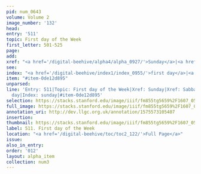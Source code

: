 ```yaml
---
pid: num_0643
volume: Volume 2
image_number: '132'
head: 
entry: '511'
topic: First day of the Week
first_letter: 501-525
page: 
add: 
xref: "<a href='/digital-beehive/alpha4/alpha_0927/'>Sunday</a>|<a href='/digital-beehive/alpha4/alpha_0819/'>Sabbath</a>"
see: 
index: "<a href='/digital-beehive/index1/index_0955/'>first day</a>|<a href='/digital-beehive/index4/index_3984/'>sunday</a>"
item: "#item-0de12d895"
unparsed: 
line: 'Entry: 511|Topic: First day of the Week|Xref: Sunday|Xref: Sabbath|Index: first
  day|Index: sunday|#item-0de12d895'
selection: https://stacks.stanford.edu/image/iiif/fm855tg5659%2F1607_0599/944,2221,2812,895/full/0/default.jpg
full_image: https://stacks.stanford.edu/image/iiif/fm855tg5659%2F1607_0599/full/full/0/default.jpg
annotation_uri: http://dev.llgc.org.uk/annotation/1575573105407
insertion: 
thumbnail: https://stacks.stanford.edu/image/iiif/fm855tg5659%2F1607_0599/944,2221,600,180/250,/0/default.jpg
label: 511. First day of the Week
location: "<a href='/digital-beehive/toc/toc2_122/'>Full Page</a>"
issue: 
also_in_entry: 
order: '012'
layout: alpha_item
collection: num3
---
```

